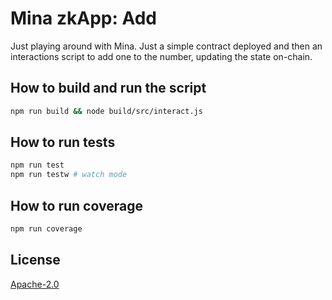 # Mina zkApp: Add

Just playing around with Mina. Just a simple contract deployed and then an interactions script to add one to the number, updating the state on-chain.

## How to build and run the script

```sh
npm run build && node build/src/interact.js
```

## How to run tests

```sh
npm run test
npm run testw # watch mode
```

## How to run coverage

```sh
npm run coverage
```

## License

[Apache-2.0](LICENSE)
